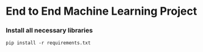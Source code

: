 # End to End Machine Learning Project
### Install all necessary libraries
`pip install -r requirements.txt`